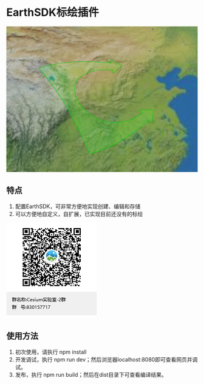 # EarthSDK标绘插件

![preview](./Tools/readme/1.png)

## 特点
1. 配置EarthSDK，可非常方便地实现创建、编辑和存储
2. 可以方便地自定义，自扩展，已实现目前还没有的标绘

![qq](./Tools/readme/qq.png)

## 使用方法

1. 初次使用，请执行 npm install
2. 开发调试，执行 npm run dev；然后浏览器localhost:8080即可查看网页并调试。
3. 发布，执行 npm run build；然后在dist目录下可查看编译结果。
